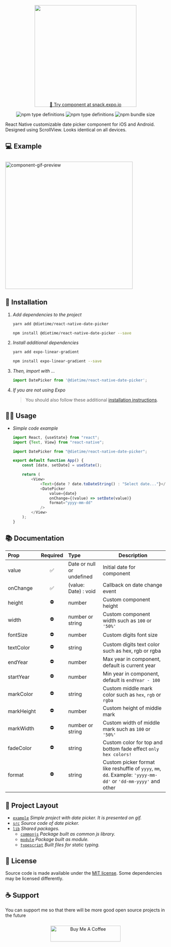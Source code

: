 <p align="center">
  <img src="https://github.com/DieTime/react-native-date-picker/raw/master/assets/logo.png" style="margin-bottom: -30px" width="320"/>
</p>

<p align="center">
    <a href="https://snack.expo.io/@checkcompany/063372">🎯 Try component at snack.expo.io</a>
</p>

<p align="center">
    <img src="https://img.shields.io/badge/Runs%20with%20Expo-000.svg?style=flat&logo=EXPO&labelColor=ffffff&logoColor=000" alt="npm type definitions"/>
    <img src="https://img.shields.io/npm/types/@dietime/react-native-date-picker" alt="npm type definitions"/>
    <img src="https://img.shields.io/bundlephobia/min/@dietime/react-native-date-picker" alt="npm bundle size"/>
</p>

React Native customizable date picker component for iOS and Android. Designed using ScrollView. Looks identical on all
devices.

## 💻 Example
<img style="margin-top: 10px" src="https://github.com/DieTime/react-native-date-picker/raw/master/assets/example.gif" height="400" alt="component-gif-preview"/>

## 💬 Installation

1. *Add dependencies to the project*

    ```bash
    yarn add @dietime/react-native-date-picker
    
    npm install @dietime/react-native-date-picker --save
    ```

2. *Install additional dependencies*

    ```bash
    yarn add expo-linear-gradient
    
    npm install expo-linear-gradient --save
    ```

3. *Then, import with ...*

    ```js
    import DatePicker from '@dietime/react-native-date-picker';
    ```

4. *If you are not using Expo*
   > You should also follow these additional [installation instructions](https://github.com/expo/expo/tree/master/packages/expo-linear-gradient#installation-in-bare-react-native-projects).

## 👩‍💻 Usage

- *Simple code example*
    ```javascript
    import React, {useState} from "react";
    import {Text, View} from "react-native";
    
    import DatePicker from "@dietime/react-native-date-picker";
    
    export default function App() {
        const [date, setDate] = useState();
    
        return (
            <View>
                <Text>{date ? date.toDateString() : "Select date..."}</Text>
                <DatePicker
                    value={date}
                    onChange={(value) => setDate(value)}
                    format="yyyy-mm-dd"
                />
            </View>
        );
    }
    ```

## 📚 Documentation

| Prop       | Required | Type                      | Description                                                   |
|:---------- |:--------:|:------------------------- | ------------------------------------------------------------- |
| value      | ✅        | Date or null or undefined | Initial date for component                                    |
| onChange   | ✅        | (value: Date) : void      | Callback on date change event                                 |
| height     | ⛔        | number                    | Custom component height                                       |
| width      | ⛔        | number or string          | Custom component width such as `100` or `'50%'`                   |
| fontSize   | ⛔        | number                    | Custom digits font size                                       |
| textColor  | ⛔        | string                    | Custom digits text color such as hex, rgb or rgba             |
| endYear    | ⛔        | number                    | Max year in component, default is current year                |
| startYear  | ⛔        | number                    | Min year in component, default is `endYear - 100`             |
| markColor  | ⛔        | string                    | Custom middle mark color such as `hex`, `rgb` or `rgba`             |
| markHeight | ⛔        | number                    | Custom height of middle mark                                  |
| markWidth  | ⛔        | number or string          | Custom width of middle mark such as `100` or `'50%'`              |
| fadeColor  | ⛔        | string                    | Custom color for top and bottom fade effect `only hex colors!` |
| format     | ⛔        | string                    | Custom picker format like reshuffle of `yyyy`, `mm`, `dd`. Example: `'yyyy-mm-dd'` or `'dd-mm-yyyy'` and other |

## 📂 Project Layout

- [`example`](/example) *Simple project with date picker. It is presented on gif.*
- [`src`](/src) *Source code of date picker.*
- [`lib`](/lib) *Shared packages.*
    - [`commonjs`](/lib/commonjs) *Package built as common js library.*
    - [`module`](/lib/module) *Package built as module.*
    - [`typescript`](/lib/typescript) *Built files for static typing.*

## 📃 License

Source code is made available under the [MIT license](LICENSE.md). Some dependencies may be licensed differently.

## ☕ Support

You can support me so that there will be more good open source projects in the future
<p align="center" style="padding: 10px 0 20px 0">
  <a href="https://www.buymeacoffee.com/hdcoder" target="_blank">
    <img src="https://cdn.buymeacoffee.com/buttons/default-orange.png" alt="Buy Me A Coffee" height="50" width="220">
  </a>
</p>
